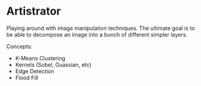 # Artistrator

Playing around with image manipulation techniques. The ultimate goal is to be able to decompose an image into a bunch of different simpler layers.

Concepts:
 - K-Means Clustering 
 - Kernels (Sobel, Guassian, etc)
 - Edge Detection
 - Flood Fill
